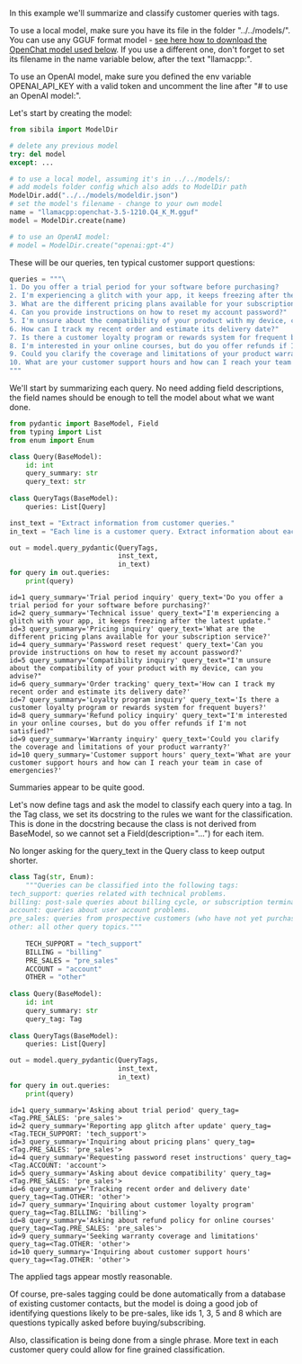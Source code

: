 In this example we'll summarize and classify customer queries with tags.

To use a local model, make sure you have its file in the folder "../../models/". You can use any GGUF format model - [see here how to download the OpenChat model used below](../setup_local_models/readme.md#setup-local-models). If you use a different one, don't forget to set its filename in the name variable below, after the text "llamacpp:".

To use an OpenAI model, make sure you defined the env variable OPENAI_API_KEY with a valid token and uncomment the line after "# to use an OpenAI model:".

Let's start by creating the model:


```python
from sibila import ModelDir

# delete any previous model
try: del model
except: ...

# to use a local model, assuming it's in ../../models/:
# add models folder config which also adds to ModelDir path
ModelDir.add("../../models/modeldir.json")
# set the model's filename - change to your own model
name = "llamacpp:openchat-3.5-1210.Q4_K_M.gguf"
model = ModelDir.create(name)

# to use an OpenAI model:
# model = ModelDir.create("openai:gpt-4")
```

These will be our queries, ten typical customer support questions:


```python
queries = """\
1. Do you offer a trial period for your software before purchasing?
2. I'm experiencing a glitch with your app, it keeps freezing after the latest update.
3. What are the different pricing plans available for your subscription service?"
4. Can you provide instructions on how to reset my account password?"
5. I'm unsure about the compatibility of your product with my device, can you advise?"
6. How can I track my recent order and estimate its delivery date?"
7. Is there a customer loyalty program or rewards system for frequent buyers?"
8. I'm interested in your online courses, but do you offer refunds if I'm not satisfied?"
9. Could you clarify the coverage and limitations of your product warranty?"
10. What are your customer support hours and how can I reach your team in case of emergencies?
"""
```

We'll start by summarizing each query. No need adding field descriptions, the field names should be enough to tell the model about what we want done.


```python
from pydantic import BaseModel, Field
from typing import List
from enum import Enum

class Query(BaseModel):
    id: int
    query_summary: str
    query_text: str
    
class QueryTags(BaseModel):
    queries: List[Query]

inst_text = "Extract information from customer queries."
in_text = "Each line is a customer query. Extract information about each query:\n\n" + queries

out = model.query_pydantic(QueryTags,
                           inst_text,
                           in_text)
for query in out.queries:
    print(query)
```

    id=1 query_summary='Trial period inquiry' query_text='Do you offer a trial period for your software before purchasing?'
    id=2 query_summary='Technical issue' query_text="I'm experiencing a glitch with your app, it keeps freezing after the latest update."
    id=3 query_summary='Pricing inquiry' query_text='What are the different pricing plans available for your subscription service?'
    id=4 query_summary='Password reset request' query_text='Can you provide instructions on how to reset my account password?'
    id=5 query_summary='Compatibility inquiry' query_text="I'm unsure about the compatibility of your product with my device, can you advise?"
    id=6 query_summary='Order tracking' query_text='How can I track my recent order and estimate its delivery date?'
    id=7 query_summary='Loyalty program inquiry' query_text='Is there a customer loyalty program or rewards system for frequent buyers?'
    id=8 query_summary='Refund policy inquiry' query_text="I'm interested in your online courses, but do you offer refunds if I'm not satisfied?"
    id=9 query_summary='Warranty inquiry' query_text='Could you clarify the coverage and limitations of your product warranty?'
    id=10 query_summary='Customer support hours' query_text='What are your customer support hours and how can I reach your team in case of emergencies?'


Summaries appear to be quite good.

Let's now define tags and ask the model to classify each query into a tag. In the Tag class, we set its docstring to the rules we want for the classification. This is done in the docstring because the class is not derived from BaseModel, so we cannot set a Field(description="...") for each item.

No longer asking for the query_text in the Query class to keep output shorter.


```python
class Tag(str, Enum):
    """Queries can be classified into the following tags:
tech_support: queries related with technical problems.
billing: post-sale queries about billing cycle, or subscription termination.
account: queries about user account problems.
pre_sales: queries from prospective customers (who have not yet purchased).
other: all other query topics."""
    
    TECH_SUPPORT = "tech_support"
    BILLING = "billing"
    PRE_SALES = "pre_sales"
    ACCOUNT = "account"
    OTHER = "other"
    
class Query(BaseModel):
    id: int
    query_summary: str
    query_tag: Tag
    
class QueryTags(BaseModel):
    queries: List[Query]

out = model.query_pydantic(QueryTags,
                           inst_text,
                           in_text)
for query in out.queries:
    print(query)
```

    id=1 query_summary='Asking about trial period' query_tag=<Tag.PRE_SALES: 'pre_sales'>
    id=2 query_summary='Reporting app glitch after update' query_tag=<Tag.TECH_SUPPORT: 'tech_support'>
    id=3 query_summary='Inquiring about pricing plans' query_tag=<Tag.PRE_SALES: 'pre_sales'>
    id=4 query_summary='Requesting password reset instructions' query_tag=<Tag.ACCOUNT: 'account'>
    id=5 query_summary='Asking about device compatibility' query_tag=<Tag.PRE_SALES: 'pre_sales'>
    id=6 query_summary='Tracking recent order and delivery date' query_tag=<Tag.OTHER: 'other'>
    id=7 query_summary='Inquiring about customer loyalty program' query_tag=<Tag.BILLING: 'billing'>
    id=8 query_summary='Asking about refund policy for online courses' query_tag=<Tag.PRE_SALES: 'pre_sales'>
    id=9 query_summary='Seeking warranty coverage and limitations' query_tag=<Tag.OTHER: 'other'>
    id=10 query_summary='Inquiring about customer support hours' query_tag=<Tag.OTHER: 'other'>


The applied tags appear mostly reasonable. 

Of course, pre-sales tagging could be done automatically from a database of existing customer contacts, but the model is doing a good job of identifying questions likely to be pre-sales, like ids 1, 3, 5 and 8 which are questions typically asked before buying/subscribing.

Also, classification is being done from a single phrase. More text in each customer query could allow for fine grained classification.
